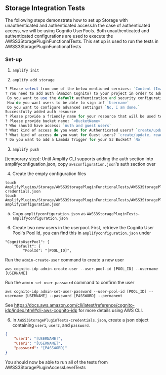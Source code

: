 ## Storage Integration Tests

The following steps demonstrate how to set up Storage with unauthenticated and authenticated access.In the case of authenticated access, we will be using Cognito UserPools. Both unauthenticated and authenticated configurations are used to execute the AWSS3StoragePluginFunctionalTests. This set up is used to run the tests in AWSS3StoragePluginFunctionalTests


### Set-up

1. `amplify init`

2. `amplify add storage`

```perl
? Please select from one of the below mentioned services: `Content (Images, audio, video, etc.)`
? You need to add auth (Amazon Cognito) to your project in order to add storage for user files. Do you want to add auth now? `Yes`
 Do you want to use the default authentication and security configuration? `Default configuration`
 How do you want users to be able to sign in? `Username`
 Do you want to configure advanced settings? `No, I am done.`
Successfully added auth resource
? Please provide a friendly name for your resource that will be used to label this category in the project: `s3f34a5918`
? Please provide bucket name: `<BucketName>`
? Who should have access: `Auth and guest users`
? What kind of access do you want for Authenticated users? `create/update, read, delete`
? What kind of access do you want for Guest users? `create/update, read, delete`
? Do you want to add a Lambda Trigger for your S3 Bucket? `No`
```

3. `amplify push`

[temporary step]: Until Amplify CLI supports adding the auth section into amplifyconfiguation.json, copy `awsconfiguration.json`'s auth section over

4.  Create the empty configuration files
```
touch AmplifyPlugins/Storage/AWSS3StoragePluginFunctionalTests/AWSS3StoragePluginTests-credentials.json
touch AmplifyPlugins/Storage/AWSS3StoragePluginFunctionalTests/AWSS3StoragePluginTests-amplifyconfiguration.json
```

5. Copy `amplifyconfiguration.json` as `AWSS3StoragePluginTests-amplifyconfiguration.json`

7. Create two new users in the userpool. First, retrieve the Cognito User Pool's Pool Id, you can find this in `amplifyconfiguration.json` under
```
"CognitoUserPool": {
    "Default": {
        "PoolId": "[POOL_ID]",
```
Run the `admin-create-user` command to create a new user
```
aws cognito-idp admin-create-user --user-pool-id [POOL_ID] --username [USERNAME]
```
Run the `admin-set-user-password` command to confirm the user
```
aws cognito-idp admin-set-user-password --user-pool-id [POOL_ID] --username [USERNAME] --password [PASSWORD] --permanent
```
See https://docs.aws.amazon.com/cli/latest/reference/cognito-idp/index.html#cli-aws-cognito-idp for more details using AWS CLI. 

6. In `AWSS3StoragePluginTests-credentials.json`, create a json object containing `user1`, `user2`, and `password`.

```json
{
    "user1": "[USERNAME]",
    "user2": "[USERNAME]",
    "password": "[PASSWORD]"
}
```

You should now be able to run all of the tests from AWSS3StoragePluginAccessLevelTests 
